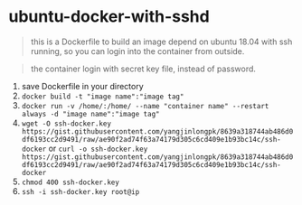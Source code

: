 # ubuntu-docker-with-sshd
> this is a Dockerfile to build an image depend on ubuntu 18.04 with ssh running, so you can login into the container from outside.

> the container login with secret key file, instead of password.
1. save Dockerfile in your directory
2. ```docker build -t "image name":"image tag"```
3. ```docker run -v /home/:/home/ --name "container name" --restart always -d "image name":"image tag"```
4. ```wget -O ssh-docker.key https://gist.githubusercontent.com/yangjinlongpk/8639a318744ab486d0df6193cc2d9491/raw/ae90f2ad74f63a74179d305c6cd409e1b93bc14c/ssh-docker```
or ```curl -o ssh-docker.key https://gist.githubusercontent.com/yangjinlongpk/8639a318744ab486d0df6193cc2d9491/raw/ae90f2ad74f63a74179d305c6cd409e1b93bc14c/ssh-docker```
5. ```chmod 400 ssh-docker.key```
6. ```ssh -i ssh-docker.key root@ip```
